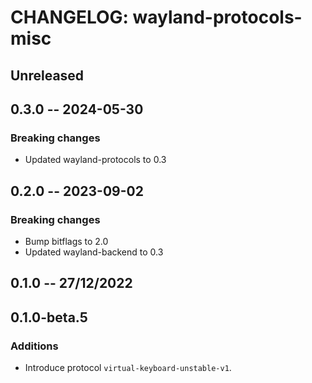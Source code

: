 # CHANGELOG: wayland-protocols-misc

## Unreleased

## 0.3.0 -- 2024-05-30

### Breaking changes
- Updated wayland-protocols to 0.3

## 0.2.0 -- 2023-09-02

### Breaking changes

- Bump bitflags to 2.0
- Updated wayland-backend to 0.3

## 0.1.0 -- 27/12/2022

## 0.1.0-beta.5

### Additions

- Introduce protocol `virtual-keyboard-unstable-v1`.
